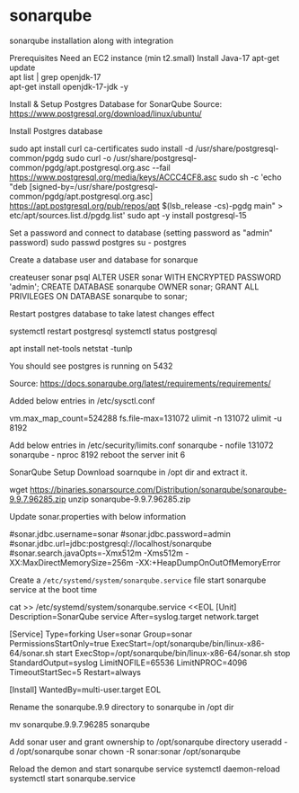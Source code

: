 # sonarqube
sonarqube installation along with integration


Prerequisites
Need an EC2 instance (min t2.small)
Install Java-17
 apt-get update   
 apt  list | grep openjdk-17  
 apt-get install openjdk-17-jdk -y 


Install & Setup Postgres Database for SonarQube
Source: https://www.postgresql.org/download/linux/ubuntu/

Install Postgres database

sudo apt install curl ca-certificates
sudo install -d /usr/share/postgresql-common/pgdg
sudo curl -o /usr/share/postgresql-common/pgdg/apt.postgresql.org.asc --fail https://www.postgresql.org/media/keys/ACCC4CF8.asc
sudo sh -c 'echo "deb [signed-by=/usr/share/postgresql-common/pgdg/apt.postgresql.org.asc] https://apt.postgresql.org/pub/repos/apt $(lsb_release -cs)-pgdg main" > etc/apt/sources.list.d/pgdg.list'
sudo apt -y install postgresql-15  


Set a password and connect to database (setting password as "admin" password)
sudo passwd postgres
su - postgres


Create a database user and database for sonarque

createuser sonar
psql
ALTER USER sonar WITH ENCRYPTED PASSWORD 'admin';
CREATE DATABASE sonarqube OWNER sonar;
GRANT ALL PRIVILEGES ON DATABASE sonarqube to sonar;

Restart postgres database to take latest changes effect

systemctl restart postgresql 
systemctl status postgresql


apt install net-tools
netstat -tunlp

You should see postgres is running on 5432


Source: https://docs.sonarqube.org/latest/requirements/requirements/

Added below entries in /etc/sysctl.conf

vm.max_map_count=524288
fs.file-max=131072
ulimit -n 131072
ulimit -u 8192

Add below entries in /etc/security/limits.conf
sonarqube   -   nofile   131072
sonarqube   -   nproc    8192
reboot the server
init 6


SonarQube Setup
Download soarnqube in /opt dir and extract it.

wget https://binaries.sonarsource.com/Distribution/sonarqube/sonarqube-9.9.7.96285.zip
unzip sonarqube-9.9.7.96285.zip 


Update sonar.properties with below information

#sonar.jdbc.username=sonar
#sonar.jdbc.password=admin
#sonar.jdbc.url=jdbc:postgresql://localhost/sonarqube
#sonar.search.javaOpts=-Xmx512m -Xms512m -XX:MaxDirectMemorySize=256m -XX:+HeapDumpOnOutOfMemoryError


Create a `/etc/systemd/system/sonarqube.service` file start sonarqube service at the boot time 
  
cat >> /etc/systemd/system/sonarqube.service <<EOL
[Unit]
Description=SonarQube service
After=syslog.target network.target

[Service]
Type=forking
User=sonar
Group=sonar
PermissionsStartOnly=true
ExecStart=/opt/sonarqube/bin/linux-x86-64/sonar.sh start 
ExecStop=/opt/sonarqube/bin/linux-x86-64/sonar.sh stop
StandardOutput=syslog
LimitNOFILE=65536
LimitNPROC=4096
TimeoutStartSec=5
Restart=always

[Install]
WantedBy=multi-user.target
EOL


Rename the sonarqube.9.9 directory to sonarqube in /opt dir

mv sonarqube.9.9.7.96285 sonarqube

Add sonar user and grant ownership to /opt/sonarqube directory
useradd -d /opt/sonarqube sonar
chown -R sonar:sonar /opt/sonarqube


Reload the demon and start sonarqube service
systemctl daemon-reload 
systemctl start sonarqube.service 
